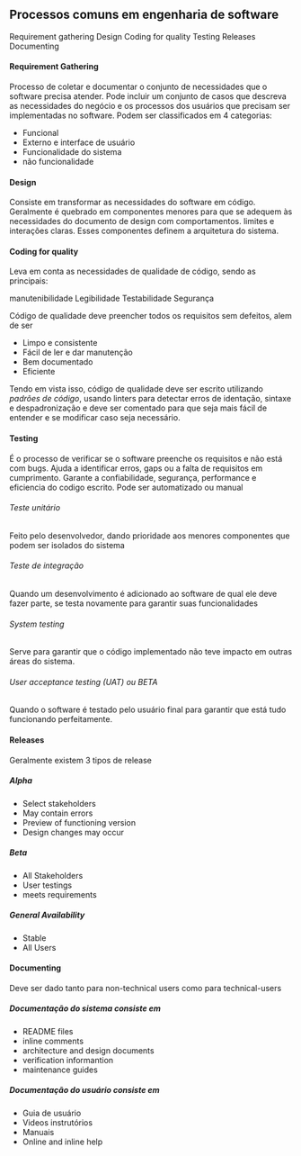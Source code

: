 ## Processos comuns em engenharia de software
Requirement gathering
Design
Coding for quality
Testing
Releases
Documenting

#### Requirement Gathering
Processo de coletar e documentar o conjunto de necessidades que o software precisa atender.
Pode incluir um conjunto de casos que descreva as necessidades do negócio e os processos dos usuários que precisam ser implementadas no software.
Podem ser classificados em 4 categorias:
- Funcional
- Externo e interface de usuário
- Funcionalidade do sistema
- não funcionalidade

#### Design 

Consiste em transformar as necessidades do software em código.
Geralmente é quebrado em componentes menores para que se adequem às necessidades do documento de design com comportamentos. limites e interações claras. Esses componentes definem a arquitetura do sistema.

#### Coding for quality

Leva em conta as necessidades de qualidade de código, sendo as principais:

manutenibilidade
Legibilidade
Testabilidade 
Segurança

Código de qualidade deve preencher todos os requisitos sem defeitos, alem de ser 
- Limpo e consistente
- Fácil de ler e dar manutenção
- Bem documentado
- Eficiente

Tendo em vista isso, código de qualidade deve ser escrito utilizando *padrões de código*, usando linters para detectar erros de identação, sintaxe e despadronização e deve ser comentado para que seja mais fácil de entender e se modificar caso seja necessário.
#### Testing
É o processo de verificar se o software preenche os requisitos e não está com bugs.
Ajuda a identificar erros, gaps ou a falta de requisitos em cumprimento.
Garante a confiabilidade, segurança, performance e eficiencia do codigo escrito.
Pode ser automatizado ou manual

###### Teste unitário
Feito pelo desenvolvedor, dando prioridade aos menores componentes que podem ser isolados do sistema

###### Teste de integração
Quando um desenvolvimento é adicionado ao software de qual ele deve fazer parte, se testa novamente para garantir suas funcionalidades

###### System testing
Serve para garantir que o código implementado não teve impacto em outras áreas do sistema.

###### User acceptance testing (UAT) ou BETA
Quando o software é testado pelo usuário final para garantir que está tudo funcionando perfeitamente.
#### Releases
Geralmente existem 3 tipos de release
##### Alpha
- Select stakeholders
- May contain errors
- Preview of functioning version
- Design changes may occur

##### Beta
- All Stakeholders
- User testings
- meets requirements

##### General Availability
- Stable
- All Users

#### Documenting
Deve ser dado tanto para non-technical users como para technical-users
##### Documentação do sistema consiste em
- README files
- inline comments
- architecture and design documents
- verification informantion
- maintenance guides
##### Documentação do usuário consiste em
- Guia de usuário
- Videos instrutórios
- Manuais
- Online and inline help